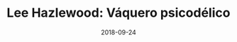 ---
layout: post
title: "Lee Hazlewood: Váquero psicodélico"
date: "2018-09-24"
external_url: https://tintaenlascintas.co/video/cowboy-in-sweden
category: "Video"
---